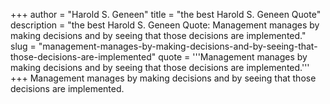 +++
author = "Harold S. Geneen"
title = "the best Harold S. Geneen Quote"
description = "the best Harold S. Geneen Quote: Management manages by making decisions and by seeing that those decisions are implemented."
slug = "management-manages-by-making-decisions-and-by-seeing-that-those-decisions-are-implemented"
quote = '''Management manages by making decisions and by seeing that those decisions are implemented.'''
+++
Management manages by making decisions and by seeing that those decisions are implemented.
